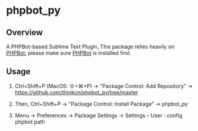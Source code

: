 # phpbot_py

## Overview

A PHPBot-based Sublime Text Plugin, This package relies heavily on [PHPBot](https://github.com/thinkcn/PHPBot), please make sure [PHPBot](https://github.com/thinkcn/PHPBot) is installed first.

## Usage

1. Ctrl+Shift+P (MacOS: ⇧+⌘+P) -> "Package Control: Add Repository" -> https://github.com/thinkcn/phpbot_py/tree/master

2. Then, Ctrl+Shift+P -> "Package Control: Install Package" -> phpbot_py

3. Menu -> Preferences -> Package Settings -> Settings – User : config phpbot path